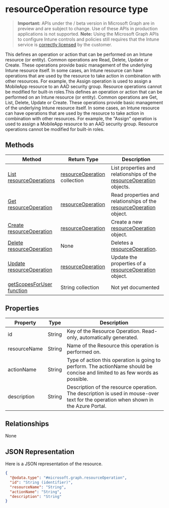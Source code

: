 ﻿# resourceOperation resource type

> **Important:** APIs under the / beta version in Microsoft Graph are in preview and are subject to change. Use of these APIs in production applications is not supported.
> **Note:** Using the Microsoft Graph APIs to configure Intune controls and policies still requires that the Intune service is [correctly licensed](https://go.microsoft.com/fwlink/?linkid=839381) by the customer.

This defines an operation or action that can be performed on an Intune resource (or entity).  Common operations are Read, Delete, Update or Create.  These operations provide basic management of the underlying Intune resource itself.  In some cases, an Intune resource can have operations that are used by the resource to take action in combination with other resources.  For example, the Assign operation is used to assign a MobileApp resource to an AAD security group.  Resource operations cannot be modified for built-in roles.This defines an operation or action that can be performed on an Intune resource (or entity).  Common operations are Get, List, Delete, Update or Create.  These operations provide basic management of the underlying Intune resource itself.  In some cases, an Intune resource can have operations that are used by the resource to take action in combination with other resources.  For example, the "Assign" operation is used to assign a MobileApp resource to an AAD security group.  Resource operations cannot be modified for built-in roles.
## Methods
|Method|Return Type|Description|
|---|---|---|
|[List resourceOperations](https://developer.microsoft.com/en-us/graph/docs/api-reference/beta/api/api/intune_rbac_resourceoperation_list.md)|[resourceOperation](https://developer.microsoft.com/en-us/graph/docs/api-reference/beta/api/resources/intune_rbac_resourceoperation.md) collection|List properties and relationships of the [resourceOperation](https://developer.microsoft.com/en-us/graph/docs/api-reference/beta/api/resources/intune_rbac_resourceoperation.md) objects.|
|[Get resourceOperation](https://developer.microsoft.com/en-us/graph/docs/api-reference/beta/api/api/intune_rbac_resourceoperation_get.md)|[resourceOperation](https://developer.microsoft.com/en-us/graph/docs/api-reference/beta/api/resources/intune_rbac_resourceoperation.md)|Read properties and relationships of the [resourceOperation](https://developer.microsoft.com/en-us/graph/docs/api-reference/beta/api/resources/intune_rbac_resourceoperation.md) object.|
|[Create resourceOperation](https://developer.microsoft.com/en-us/graph/docs/api-reference/beta/api/api/intune_rbac_resourceoperation_create.md)|[resourceOperation](https://developer.microsoft.com/en-us/graph/docs/api-reference/beta/api/resources/intune_rbac_resourceoperation.md)|Create a new [resourceOperation](https://developer.microsoft.com/en-us/graph/docs/api-reference/beta/api/resources/intune_rbac_resourceoperation.md) object.|
|[Delete resourceOperation](https://developer.microsoft.com/en-us/graph/docs/api-reference/beta/api/api/intune_rbac_resourceoperation_delete.md)|None|Deletes a [resourceOperation](https://developer.microsoft.com/en-us/graph/docs/api-reference/beta/api/resources/intune_rbac_resourceoperation.md).|
|[Update resourceOperation](https://developer.microsoft.com/en-us/graph/docs/api-reference/beta/api/api/intune_rbac_resourceoperation_update.md)|[resourceOperation](https://developer.microsoft.com/en-us/graph/docs/api-reference/beta/api/resources/intune_rbac_resourceoperation.md)|Update the properties of a [resourceOperation](https://developer.microsoft.com/en-us/graph/docs/api-reference/beta/api/resources/intune_rbac_resourceoperation.md) object.|
|[getScopesForUser function](https://developer.microsoft.com/en-us/graph/docs/api-reference/beta/api/api/intune_rbac_resourceoperation_getscopesforuser.md)|String collection|Not yet documented|

## Properties
|Property|Type|Description|
|---|---|---|
|id|String|Key of the Resource Operation. Read-only, automatically generated.|
|resourceName|String|Name of the Resource this operation is performed on.|
|actionName|String|Type of action this operation is going to perform. The actionName should be concise and limited to as few words as possible.|
|description|String|Description of the resource operation. The description is used in mouse-over text for the operation when shown in the Azure Portal.|

## Relationships
None
## JSON Representation
Here is a JSON representation of the resource.
<!-- {
  "blockType": "resource",
  "keyProperty": "id",
  "@odata.type": "microsoft.graph.resourceOperation"
}
-->
```json
{
  "@odata.type": "#microsoft.graph.resourceOperation",
  "id": "String (identifier)",
  "resourceName": "String",
  "actionName": "String",
  "description": "String"
}
```



